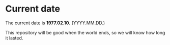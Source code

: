 # Current date

The current date is **1977.02.10.** (YYYY.MM.DD.)

This repository will be good when the world ends, so we will know how long it lasted.
